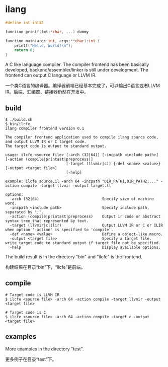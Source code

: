 # ilang
```C
#define int int32

function printf(fmt:*char, ...) dummy

function main(argc:int, argv:**char):int {
	printf("Hello, World!\n");
	return 0;
}
```

A C like language compiler. The compiler frontend has been basically developed, backend/assembler/linker is still under development. The frontend can output C language or LLVM IR.

一个类C语言的编译器。编译器前端已经基本完成了，可以输出C语言或者LLVM IR。后端、汇编器、链接器仍然在开发中。

## build
```shell
$ ./build.sh
$ bin/ilcfe
ilang compiler frontend version 0.1

The compiler frontend application used to compile ilang source code, and output LLVM IR or C target code.
The target code is output to standard output.

usage: ilcfe <source file> [-arch (32|64)] [-incpath <include path>] [-action (compile|printast|preprocess)]
                           [-target (llvmir|c)] {-def <name> <value>} [-output <target file>]
                           [-help]

example: ilcfe source.il -arch 64 -incpath "DIR_PATH1;DIR_PATH2;..." -action compile -target llvmir -output target.ll

options:
  -arch (32|64)                            Specify size of machine word.
  -incpath <include path>                  Specify include path, separated by ';'.
  -action (compile|printast|preprocess)    Output ir code or abstract syntax tree that represented by text.
  -target (llvmir|c|ilir)                  Output LLVM IR or C or ILIR when option '-action' is specified to 'compile'.
  -def <name> <value>                      Define a object-like macro.
  -output <target file>                    Specify a target file. write target code to standard output if target file not be specified.
  -help                                    Display available options.
```

The build result is in the directory "bin" and "ilcfe" is the frontend.

构建结果在目录“bin”下，“ilcfe”是前端。

## compile
```shell
# Target code is LLVM IR
$ ilcfe <source file> -arch 64 -action compile -target llvmir -output <target file>

# Target code is C
$ ilcfe <source file> -arch 64 -action compile -target c -output <target file>
```

## examples
More examples in the directory "test".

更多例子在目录“test”下。
